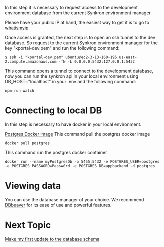 In this step it is necessary to request access to the development environment database from the current Synkron environment manager.

Please have your public IP at hand, the easiest way to get it is to go to [whatismyip](https://www.whatismyip.com/)

Once access is granted, the next step is to open an ssh tunnel to the dev database. So request to the current Synkron environment manager for the key "kportal-dev.pem" and run the following command:

```
$ ssh -i "kportal-dev.pem" ubuntu@ec2-3-13-160-195.us-east-2.compute.amazonaws.com -fN -L 0.0.0.0:5432:127.0.0.1:5432
```

This command opens a tunnel to connect to the development database, now you can run the synkron api in your local environment using DB_HOST="localhost" in your .env and the following command:

```
npm run watch
```

# Connecting to local DB

In this step is necessary to have docker in your local environment.

[Postgres Docker image](https://hub.docker.com/_/postgres)
This command pull the postgres docker image

```
docker pull postgres
```

This command run the postgres docker container

```
docker run --name myPostgresDb -p 5455:5432 -e POSTGRES_USER=postgres -e POSTGRES_PASSWORD=Passw0rd -e POSTGRES_DB=appbackend -d postgres
```

# Viewing data

You can use the database manager of your choice. We recommend [DBbeaver](https://dbeaver.io/) for its ease of use and powerful features.

# Next Topic

[Make my first update to the database schema](../db-migrations)
